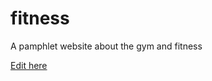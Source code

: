# fitness
A pamphlet website about the gym and fitness 

[Edit here](https:diy//-pwa.com/~/gh/aliyahishmil/fitness) 

